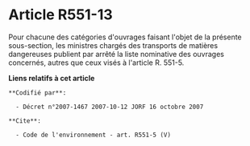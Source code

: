 # Article R551-13

Pour chacune des catégories d'ouvrages faisant l'objet de la présente sous-section, les ministres chargés des transports de
matières dangereuses publient par arrêté la liste nominative des ouvrages concernés, autres que ceux visés à l'article R.
551-5.

**Liens relatifs à cet article**

	**Codifié par**:

	  - Décret n°2007-1467 2007-10-12 JORF 16 octobre 2007

	**Cite**:

	  - Code de l'environnement - art. R551-5 (V)

